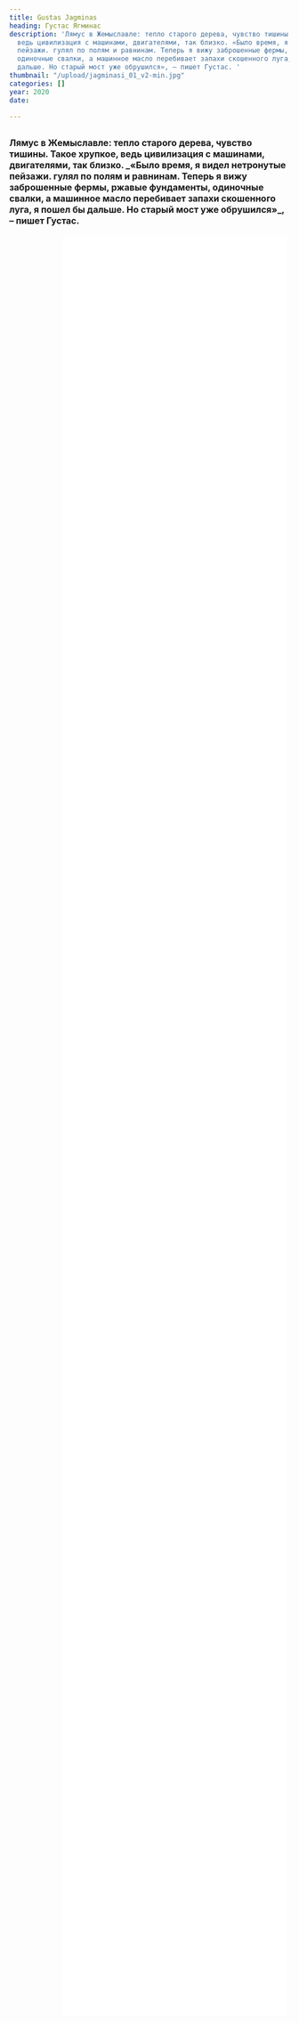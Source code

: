 ```yaml
---
title: Gustas Jagminas
heading: Густас Ягминас
description: 'Лямус в Жемыславле: тепло старого дерева, чувство тишины. Такое хрупкое,
  ведь цивилизация с машинами, двигателями, так близко. «Было время, я видел нетронутые
  пейзажи. гулял по полям и равнинам. Теперь я вижу заброшенные фермы, ржавые фундаменты,
  одиночные свалки, а машинное масло перебивает запахи скошенного луга, я пошел бы
  дальше. Но старый мост уже обрушился», – пишет Густас. '
thumbnail: "/upload/jagminasi_01_v2-min.jpg"
categories: []
year: 2020
date: 

---
```

<div>
<h2>
    <!-- пишите описание тут -->
<span style="font-size: 1rem;">Лямус в Жемыславле: тепло старого дерева, чувство тишины. Такое хрупкое, ведь цивилизация с машинами, двигателями, так близко. _«Было время, я видел нетронутые пейзажи. гулял по полям и равнинам. Теперь я вижу заброшенные фермы, ржавые фундаменты, одиночные свалки, а машинное масло перебивает запахи скошенного луга, я пошел бы дальше. Но старый мост уже обрушился»_, – пишет Густас. </span>
</h2>
<iframe src="/jagminas/index.html" frameborder="0" scrolling="no" style="height: 80vh; width: 80%; margin: 0 10vw" allowfullscreen="true" webkitallowfullscreen="true" mozallowfullscreen="true"></iframe>
</div>